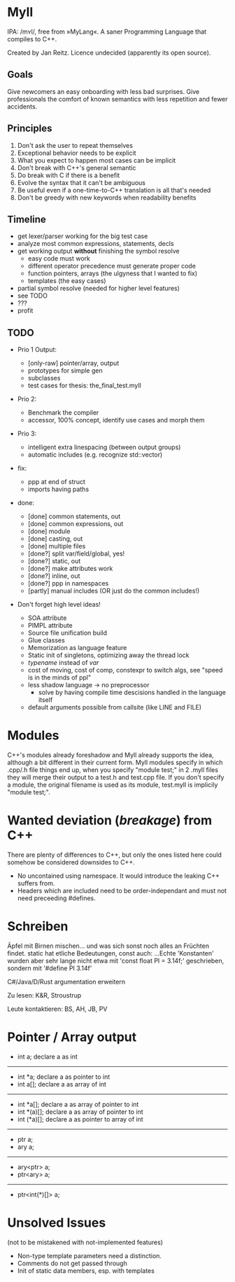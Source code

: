 # Myll
IPA: /mʏl/, free from »MyLang«. A saner Programming Language that compiles to C++.

Created by Jan Reitz. Licence undecided (apparently its open source).

## Goals
Give newcomers an easy onboarding with less bad surprises.
Give professionals the comfort of known semantics with less repetition and fewer accidents.

## Principles
1. Don't ask the user to repeat themselves
2. Exceptional behavior needs to be explicit
3. What you expect to happen most cases can be implicit
4. Don't break with C++'s general semantic
5. Do break with C if there is a benefit
6. Evolve the syntax that it can't be ambiguous
7. Be useful even if a one-time-to-C++ translation is all that's needed
8. Don't be greedy with new keywords when readability benefits

## Timeline
- get lexer/parser working for the big test case
- analyze most common expressions, statements, decls
- get working output **without** finishing the symbol resolve
    - easy code must work
    - different operator precedence must generate proper code
    - function pointers, arrays (the ulgyness that I wanted to fix)
    - templates (the easy cases)
- partial symbol resolve (needed for higher level features)
- see TODO
- ???
- profit

## TODO
- Prio 1 Output:
    - [only-raw] pointer/array, output
    - prototypes for simple gen
    - subclasses
    - test cases for thesis: the_final_test.myll

- Prio 2:
    - Benchmark the compiler
    - accessor, 100% concept, identify use cases and morph them

- Prio 3:
    - intelligent extra linespacing (between output groups)
    - automatic includes (e.g. recognize std::vector)

- fix:
    - ppp at end of struct
    - imports having paths

- done:
    - [done] common statements, out
    - [done] common expressions, out
    - [done] module
    - [done] casting, out
    - [done] multiple files
    - [done?] split var/field/global, yes!
    - [done?] static, out
    - [done?] make attributes work
    - [done?] inline, out
    - [done?] ppp in namespaces
    - [partly] manual includes (OR just do the common includes!)

- Don't forget high level ideas!
    - SOA attribute
    - PIMPL attribute
    - Source file unification build
    - Glue classes
    - Memorization as language feature
    - Static init of singletons, optimizing away the thread lock
    - *typename* instead of *var*
    - cost of moving, cost of comp, constexpr to switch algs, see "speed is in the minds of ppl"
    - less shadow language -> no preprocessor
        - solve by having compile time descisions handled in the language itself
    - default arguments possible from callsite (like LINE and FILE)

# Modules
C++'s modules already foreshadow and Myll already supports the idea, although a bit different in their current form.
Myll modules specify in which .cpp/.h file things end up, when you specify "module test;" in 2 .myll files they will merge their output to a test.h and test.cpp file.
If you don't specify a module, the original filename is used as its module, test.myll is implicily "module test;".

# Wanted deviation (_breakage_) from C++
There are plenty of differences to C++, but only the ones listed here could somehow be considered downsides to C++.
- No uncontained using namespace. It would introduce the leaking C++ suffers from.
- Headers which are included need to be order-independant and must not need preceeding #defines.

# Schreiben
Äpfel mit Birnen mischen... und was sich sonst noch alles an Früchten findet.
static hat etliche Bedeutungen, const auch:
...Echte 'Konstanten' wurden aber sehr lange nicht etwa mit 'const float PI = 3.14f;'
geschrieben, sondern mit '#define PI 3.14f'

C#/Java/D/Rust argumentation erweitern

Zu lesen: K&R, Stroustrup

Leute kontaktieren:
	BS, AH, JB, PV

# Pointer / Array output

- int a;			declare a as int
---
- int *a;			declare a as pointer to int
- int a[];		declare a as array of int
---
- int *a[];		declare a as array of pointer to int
- int *(a)[];		declare a as array of pointer to int
- int (*a)[];		declare a as pointer to array of int
---
- ptr<int> a;
- ary<int> a;
---
- ary<ptr<int>> a;
- ptr<ary<int>> a;
---
- ptr<int(*)[]> a;

# Unsolved Issues
(not to be mistakened with not-implemented features)
- Non-type template parameters need a distinction.
- Comments do not get passed through
- Init of static data members, esp. with templates
